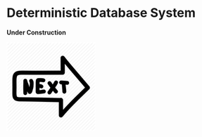 # Deterministic Database System

**Under Construction**


<img src="https://raw.githubusercontent.com/DSL-UMD/docs/master/src/img/next.png" class="center" style="width: 40%;" />
